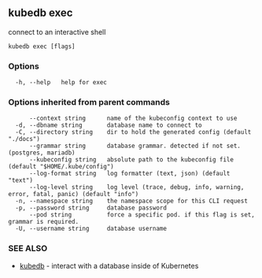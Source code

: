 ## kubedb exec

connect to an interactive shell

```
kubedb exec [flags]
```

### Options

```
  -h, --help   help for exec
```

### Options inherited from parent commands

```
      --context string      name of the kubeconfig context to use
  -d, --dbname string       database name to connect to
  -C, --directory string    dir to hold the generated config (default "./docs")
      --grammar string      database grammar. detected if not set. (postgres, mariadb)
      --kubeconfig string   absolute path to the kubeconfig file (default "$HOME/.kube/config")
      --log-format string   log formatter (text, json) (default "text")
      --log-level string    log level (trace, debug, info, warning, error, fatal, panic) (default "info")
  -n, --namespace string    the namespace scope for this CLI request
  -p, --password string     database password
      --pod string          force a specific pod. if this flag is set, grammar is required.
  -U, --username string     database username
```

### SEE ALSO

* [kubedb](kubedb.md)	 - interact with a database inside of Kubernetes


